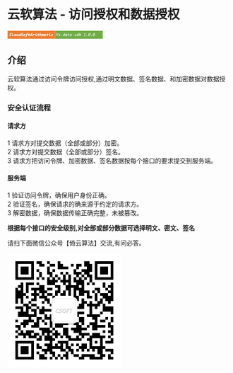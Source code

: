 # 云软算法 - 访问授权和数据授权

![title](https://raw.githubusercontent.com/yunsoft-design/image/LICENSE/ys_readme_title.png)

## 介绍
云软算法通过访问令牌访问授权,通过明文数据、签名数据、和加密数据对数据授权。</br>
### 安全认证流程
#### 请求方
1 请求方对提交数据（全部或部分）加密。</br>
2 请求方对提交数据（全部或部分）签名。</br>
3 请求方把访问令牌、加密数据、签名数据按每个接口的要求提交到服务端。</br>
#### 服务端
1 验证访问令牌，确保用户身份正确。</br>
2 验证签名，确保请求的确来源于约定的请求方。</br>
3 解密数据，确保数据传输正确完整，未被篡改。</br>

**根据每个接口的安全级别,对全部或部分数据可选择明文、密文、签名**

请扫下面微信公众号【倚云算法】交流,有问必答。</br>

![qrcode](https://raw.githubusercontent.com/yunsoft-design/image/LICENSE/ys_wechat_qrcode.jpg)


